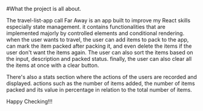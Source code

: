 #What the project is all about.

The travel-list-app call Far Away is an app built to improve my React skills especially state management. it contains functionalities that are implemented majorly by controlled elements and conditional rendering. when the user wants to travel, the user can add items to pack to the app, can mark the item packed after packing it, and even delete the items if the user don't want the items again. The user can also sort the items based on the input, description and packed status. finally, the user can also clear all the items at once with a clear button.

There's also a stats section where the actions of the users are recorded and displayed. actions such as the number of items added, the number of items packed and its value in percentage in relation to the total number of items.

Happy Checking!!!
